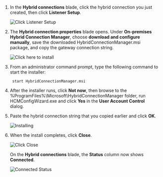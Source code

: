 
1. In the **Hybrid connections** blade, click the hybrid connection you just created, then click **Listener Setup**.
   
    ![Click Listener Setup](https://docstestmedia1.blob.core.windows.net/azure-media/includes/media/app-service-hybrid-connections-manager-install/D04ClickListenerSetup.png)
2. The **Hybrid connection properties** blade opens. Under **On-premises Hybrid Connection Manager**, choose **download and configure manually**, save the downloaded HybridConnectionManager.msi package, and copy the gateway connection string.
   
    ![Click here to install](https://docstestmedia1.blob.core.windows.net/azure-media/includes/media/app-service-hybrid-connections-manager-install/D05ClickToInstallHCM.png)
3. From an administrator command prompt, type the following command to start the installer:
   
        start HybridConnectionManager.msi
4. After the installer runs, click **Not now**, then browse to the %ProgramFiles%\Microsoft\HybridConnectionManager folder, run HCMConfigWizard.exe and click **Yes** in the **User Account Control** dialog.
5. Paste the hybrid connection string that you copied earlier and click **OK**. 
   
    ![Installing](https://docstestmedia1.blob.core.windows.net/azure-media/includes/media/app-service-hybrid-connections-manager-install/D08aHCMInstallManual.png)
6. When the install completes, click **Close**.
   
    ![Click Close](https://docstestmedia1.blob.core.windows.net/azure-media/includes/media/app-service-hybrid-connections-manager-install/D09HCMInstallComplete.png)
   
    On the **Hybrid connections** blade, the **Status** column now shows **Connected**. 
   
    ![Connected Status](https://docstestmedia1.blob.core.windows.net/azure-media/includes/media/app-service-hybrid-connections-manager-install/D10HCStatusConnected.png)






